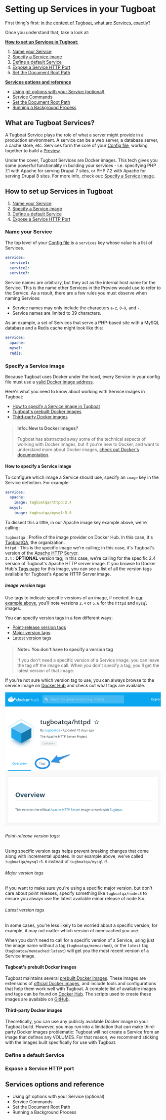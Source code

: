 # Setting up Services in your Tugboat

First thing's first: [in the context of Tugboat, what are Services, exactly?](#what-are-tugboat-services)

Once you understand that, take a look at:

[**How to set up Services in Tugboat:**](#how-to-set-up-services-in-tugboat)
1. [Name your Service](#name-your-service)
2. [Specify a Service image](#specify-a-service-image)
3. [Define a default Service](#define-a-default-service)
4. [Expose a Service HTTP Port](#expose-a-service-http-port)
5. [Set the Document Root Path](#set-the-document-root-path)

[**Services options and reference**](#services-options-and-reference)
- [Using git options with your Service (optional)](#using-git-options-with-your-service-optional)
- [Service Commands](#service-commands)
- [Set the Document Root Path](#set-the-document-root-path)
- [Running a Background Process](#running-a-background-process)

## What are Tugboat Services?

A Tugboat Service plays the role of what a server might provide in a production environment. A service can be a web server, a database server, a cache store, etc. Services form the core of your [Config file](../setting-up-tugboat/index.md#create-a-config-file), working together to build a [Preview](../building-a-preview/index.md).

Under the cover, Tugboat Services are Docker images. This tech gives you some powerful functionality in building your services - i.e. specifying PHP 7.1 with Apache for serving Drupal 7 sites, or PHP 7.2 with Apache for serving Drupal 8 sites. For more info, check out: [Specify a Service image](#specify-a-service-image).

## How to set up Services in Tugboat
1. [Name your Service](#name-your-service)
2. [Specify a Service image](#specify-a-service-image)
3. [Define a default Service](#define-a-default-service)
4. [Expose a Service HTTP Port](#expose-a-service-http-port)

### Name your Service

The top level of your [Config file](../setting-up-tugboat/index.md#create-a-config-file) is a `services` key whose value is a list of Services.

```yaml
services:
  service1:
  service2:
  service3:
```

Service names are arbitrary, but they act as the internal host name for the Service. This is the name other Services in the Preview would use to refer to the Service. As a result, there are a few rules you must observe when naming Services:

- Service names may only include the characters `a-z`, `0-9`, and `-`.
- Service names are limited to 39 characters.

As an example, a set of Services that serve a PHP-based site with a MySQL database and a Redis cache might look like this:

```yaml
services:
  apache:
  mysql:
  redis:
```

### Specify a Service image

Because Tugboat uses Docker under the hood, every Service in your config file must use a [valid Docker image address](https://docs.docker.com/engine/reference/commandline/pull/).

Here's what you need to know about working with Service images in Tugboat:

- [How to specify a Service image in Tugboat](#how-to-specify-a-service-image)
- [Tugboat's prebuilt Docker images](#tugboats-prebuilt-docker-images)
- [Third-party Docker images](#third-party-docker-images)

> #### Info::New to Docker images?
>
> Tugboat has abstracted away some of the technical aspects of working with Docker images, but if you're new to Docker, and want to understand more about Docker images, [check out Docker's documentation](https://docs.docker.com/v17.09/engine/userguide/storagedriver/imagesandcontainers/).

#### How to specify a Service image

To configure which image a Service should use, specify an `image` key in the Service definition. For example:

```yaml
services:
  apache:
    image: tugboatqa/httpd:2.4
  msyql:
    image: tugboatqa/mysql:5.6
```

To dissect this a little, in our Apache image key example above, we're calling:

`tugboatqa` : Profile of the image provider on Docker Hub. In this case, it's [TugboatQA](https://hub.docker.com/u/tugboatqa), the organization.  
`httpd` : This is the specific image we're calling; in this case, it's Tugboat's version of the [Apache HTTP Server](https://hub.docker.com/r/tugboatqa/httpd).  
`2.4` : **OPTIONAL** version tag; in this case, we're calling for the specific 2.4 version of Tugboat's Apache HTTP server image. If you browse to Docker Hub's [Tags page](https://hub.docker.com/r/tugboatqa/httpd/tags) for this image, you can see a list of all the version tags available for Tugboat's Apache HTTP Server image.

##### Image version tags

Use tags to indicate specific versions of an image, if needed. In [our example above](#how-to-specify-a-service-image), you'll note versions `2.4` or `5.6` for the `httpd` and `mysql` images.

You can specify version tags in a few different ways:

- [Point-release version tags](#point-release-version-tags)
- [Major version tags](#major-version-tags)
- [Latest version tags](#latest-version-tags)

> #### Note:: You don't have to specify a version tag
>
> If you don't need a specific version of a Service image, you can leave the tag off the image call. When you don't specify a tag, you'll get the latest version of that image.

If you're not sure which version tag to use, you can always browse to the service image on [Docker Hub](https://hub.docker.com/) and check out what tags are available.

![Browse image tags on Docker Hub](_images/browse_tags_on_docker_hub.png)

###### Point-release version tags:

Using specific version tags helps prevent breaking changes that come along with incremental updates. In our example above, we've called `tugboatqa/mysql:5.6` instead of `tugboatqa/mysql:5`.

###### Major version tags
If you want to make sure you're using a specific major version, but don't care about point releases, specify something like `tugboatqa/node:8` to ensure you always use the latest available minor release
of node 8.x.

###### Latest version tags
In some cases, you're less likely to be worried about a specific version; for example, it may not matter which version of memcached you use.

When you don't need to call for a specific version of a Service, using just the image name without a tag (`tugboatqa/memcached`), or the `latest` tag (`tugboatqa/memcached:latest`) will get you the most recent version of a Service image.

#### Tugboat's prebuilt Docker images

Tugboat maintains several [prebuilt Docker images](../reference/services/index.md). These images are
extensions of [official Docker images](https://docs.docker.com/docker-hub/official_repos/), and include tools and configurations that help them work well with Tugboat. A complete list of available images and tags can be found on [Docker Hub](https://hub.docker.com/u/tugboatqa/). The scripts used to create these images are available on [GitHub](https://github.com/TugboatQA/images).

#### Third-party Docker images

Theoretically, you can use any publicly available Docker image in your Tugboat build. However, you may run into a limitation that can make third-party Docker images problematic: Tugboat will not create a Service from an image that defines any VOLUMES. For that reason, we recommend sticking with the images built specifically for use with Tugboat.

### Define a default Service



### Expose a Service HTTP port



## Services options and reference
- Using git options with your Service (optional)
- Service Commands
- Set the Document Root Path
- Running a Background Process
